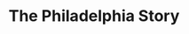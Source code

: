 ---
title: The Philadelphia Story
year: 1946
opening_date: 1946-01-18
closing_date: 1946-01-25
layout: productions
image:
image_caption:
image_credit:
playbill: 
category: 
Theatre: Theatre Jacksonville
Venue: Little Theatre
cast:
  Alexander (Sandy) Lord: Milton Rehberg
  C.K. Dexter Haven: Frank Davis
  Dinah Lord: Carole Coleman
  Dr. Parsons:
    - Albert Hedison
    - Seth Teasdale
  Elizabeth (Liz) Imbrie: Gerri Turbow
  Elsie: Sarah McRae
  George Kittredge: Joe Reaves
  Mac: Nicholas Volpe
  Macaulay (Mike) Connor: Jarl Victor
  Margaret Lord: Elva Stein
  May: Betty Thornton
  Seth Lord: A.D. Smith
  Thomas: Tom Keating
  Tracy Lord: Flonnie Anders
  William (Uncle Willie) Tracy: Roy Meischner
crew:
  Assistant Stage Manager: Tom Keating
  Director: L. Bramer Carlson
  Make-up Chairman: Elmo Lehman
  Make-up:
      - Lucy Dalton
  Music and Sound: Morty Turbow
  Painting and Construction:
    - Ann Hirth
    - Bradley Geiger
    - Bryant Simms
    - Carol Corbett
    - Dorothy Greenlaw
    - Edythe Guernsey, Jr.
    - Fontaine Heriot
    - Hinkley Greenlaw
    - Jacquelyn Trevine
    - Joyce Hall
    - Joyce Tritot
    - Judy Barsh
    - Maudie LeBrun
    - Morty Turbow
    - Natalie Hart
    - R.S. Heriot
    - Shirley Cadle
    - Simms
    - Virgia Noble
  Photographs in Lobby: Robert F. Marsh
  Portraits in Lobby: Nicholas Volpe
  Properties:
    - Betty Thornton
    - Frances Elliot
    - Jeanne Ostner
    - Martha Pattishal
    - Soula Smith
  Set and Lighting Design: Duke LeBrun
  Stage Manager: Helen Kriebs
  Switchboard: Dorothy Greenlaw
  Wardrobe:
    - Boots Royall
    - Edith Garrison
    - Gerda Bower
    - Laurine Moore
    - Louise Tennent, Jr.
    - Lucy Dalton
    - Meg Diamond
    - Sarah McRae
    - Virgina Smith
orchestra:
external_links:
---